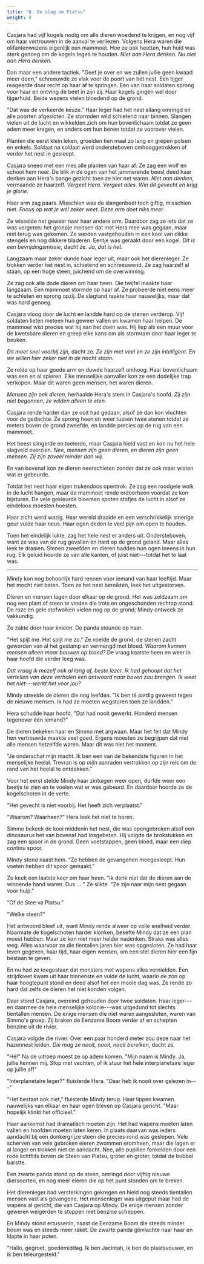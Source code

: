 ```yaml
---
title: "8. De slag om Platsu"
weight: 8
---
```


Casjara had vijf kogels nodig om alle dieren woedend te krijgen, en nog vijf om haar vertrouwen in de aanval te verliezen. Volgens Hera waren die olifantenwezens eigenlijk een mammoet. Hoe ze ook heetten, hun huid was sterk genoeg om de kogels tegen te houden. _Niet aan Hera denken. Nu niet aan Hera denken._

Dan maar een andere tactiek. "Geef je over en we zullen jullie geen kwaad meer doen," schreeuwde ze vlak voor de poort van het nest. Een tijger reageerde door recht op haar af te springen. Een van haar soldaten sprong voor haar en ontving de beet in zijn zij. Haar kogels gingen wel door tijgerhuid. Beide wezens vielen bloedend op de grond.

"Dat was de verkeerde keuze." Haar leger had het nest allang omringd en alle poorten afgesloten. Ze stormden wild schietend naar binnen. Slangen vielen uit de lucht en wikkelden zich om hun bovenlichaam totdat ze geen adem meer kregen, en anders om hun benen totdat ze voorover vielen.

Planten die eerst klein leken, groeiden tien maal zo lang en grepen polsen en enkels. Soldaat na soldaat werd ondersteboven omhooggetrokken of verder het nest in gesleept. 

Casjara sneed met een mes alle planten van haar af. Ze zag een wolf en schoot hem neer. De blik in de ogen van het jammerende beest deed haar denken aan Hera's bange gezicht toen ze hier net waren. _Niet aan denken,_ vermaande ze haarzelf. _Vergeet Hera. Vergeet alles. Win dit gevecht en krijg je glorie._

Haar arm zag paars. Misschien was de slangenbeet toch giftig, misschien niet. _Focus op wat je wél zeker weet. Deze arm doet niks meer._

Ze wisselde het geweer naar haar andere arm. Daardoor zag ze iets dat ze was vergeten: het groepje mensen dat met Hera mee was gegaan, maar niet terug was gekomen. Ze werden vastgehouden in een kooi van dikke stengels en nog dikkere bladeren. Eentje was geraakt door een kogel. _Dit is een bevrijdingsmissie,_ dacht ze. _Ja, dat is het._

Langzaam maar zeker dunde haar leger uit, maar ook het dierenleger. Ze trokken verder het nest in, schietend en schreeuwend. Ze zag haarzelf al staan, op een hoge steen, juichend om de overwinning.

Ze zag ook alle dode dieren om haar heen. Die twijfel maakte haar langzaam. Een mammoet stormde op haar af. Ze probeerde niet eens meer te schieten en sprong opzij. De slagtand raakte haar nauwelijks, maar dat was hard genoeg.

Casjara vloog door de lucht en landde hard op de stenen verderop. Vijf soldaten lieten meteen hun geweer vallen en kwamen haar helpen. De mammoet wist precies wat hij aan het doen was. Hij liep als een muur voor de kwetsbare dieren en greep elke kans om als stormram door haar leger te beuken.

_Dit moet snel voorbij zijn,_ dacht ze. _Ze zijn met veel en ze zijn intelligent. En we willen hier zeker niet in de nacht staan._

Ze rolde op haar goede arm en duwde haarzelf omhoog. Haar bovenlichaam was een en al spieren. Elke menselijke aanvaller kon ze een dodelijke trap verkopen. Maar dit waren geen mensen, het waren dieren.

_Mensen zijn ook dieren,_ herhaalde Hera's stem in Casjara's hoofd. _Zij zijn niet begonnen, ze wilden alleen te eten._

Casjara rende harder dan ze ooit had gedaan, alsof ze dan kon vluchten voor de gedachte. Ze sprong heen en weer tussen twee stenen totdat ze meters boven de grond zweefde, en landde precies op de rug van een mammoet.

Het beest slingerde en toeterde, maar Casjara hield vast en kon nu het hele slagveld overzien. _Nee, mensen zijn geen dieren, en dieren zijn geen mensen. Zij zijn zoveel minder dan wij._ 

En van bovenaf kon ze dieren neerschieten zonder dat ze ook maar wisten wat er gebeurde.

Totdat het nest haar eigen trukendoos opentrok. Ze zag een roodgele wolk in de lucht hangen, maar de mammoet rende erdoorheen voordat ze kon bijsturen. De vele gekleurde bloemen spoten stofjes de lucht in alsof ze eindeloos moesten hoesten.

Haar zicht werd wazig. Haar wereld draaide en een verschrikkelijk smerige geur vulde haar neus. Haar ogen deden te veel pijn om open te houden.

Toen het eindelijk lukte, zag het hele nest er anders uit. Ondersteboven, want ze was van de rug gevallen en hard op de grond geland. Maar alles leek te draaien. Stenen zweefden en dieren hadden hun ogen ineens in hun rug. Elk geluid hoorde ze van alle kanten, of juist niet---totdat het te laat was.

___

Mindy kon nog behoorlijk hard rennen voor iemand van haar leeftijd. Maar het mocht niet baten. Toen ze het nest bereikten, leek het uitgestorven. 

Dieren en mensen lagen door elkaar op de grond. Het was zeldzaam om nog een plant of steen te vinden die trots en ongeschonden rechtop stond. De roze en gele stofwolken vielen nog op de grond; Mindy ontweek ze vakkundig. 

Ze zakte door haar knieën. De panda steunde op haar.

"Het spijt me. Het spijt me zo." Ze voelde de grond, de stenen zacht geworden van al het gestamp en vermengd met bloed. _Waarom kunnen mensen alleen maar bouwen op bloed?_ De vraag kaatste heen en weer in haar hoofd die verder leeg was.

_Dat vraag ik mezelf ook al lang af, beste lezer. Ik had gehoopt dat het vertellen van deze verhalen een antwoord naar boven zou brengen. Ik weet het niet---werkt het voor jou?_

Mindy streelde de dieren die nog leefden. "Ik ben té aardig geweest tegen de nieuwe mensen. Ik had ze moeten wegsturen toen ze landden."

Hera schudde haar hoofd. "Dat had nooit gewerkt. Honderd mensen tegenover één iemand?"

De dieren bekeken haar en Simmo met argwaan. Maar het feit dat Mindy hen vertrouwde maakte veel goed. Ergens moesten ze begrijpen dat niet alle mensen hetzelfde waren. Maar dit was niet het moment.

"Je onderschat mijn macht. Ik ben een van de bekendste figuren in het menselijke heelal. Trevran is op _mijn_ aanraden vertrokken op zijn reis om de rand van het heelal te ontdekken."

Voor het eerst stelde Mindy haar zintuigen weer open, durfde weer een beetje te zien en te voelen wat er was gebeurd. En daardoor hoorde ze de kogelschoten in de verte.

"Het gevecht is niet voorbij. Het heeft zich verplaatst."

"Waarom? Waarheen?" Hera leek het niet te horen. 

Simmo bekeek de kooi middenin het nest, die was opengebroken alsof een dinosaurus het van bovenaf had losgebeten. Hij volgde de brokstukken en zag een spoor in de grond. Geen voetstappen, geen bloed, maar een diep continu spoor.

Mindy stond naast hem. "Ze hebben de gevangenen meegesleept. Hun voeten hebben dit spoor gemaakt."

Ze keek een laatste keer om haar heen. "Ik denk niet dat de dieren aan de winnende hand waren. Dus ... " Ze slikte. "Ze zijn naar mijn nest gegaan voor hulp."

"Of de Stee va Platsu."

"Welke steen?" 

Het antwoord bleef uit, want Mindy rende alweer op volle snelheid verder. Naarmate de kogelschoten harder klonken, besefte Mindy dat ze een plan moest hebben. Maar ze kon niet meer helder nadenken. Straks was alles weg. Alles waarvoor ze die tientallen jaren hier was opgesloten. Ze had haar leven gegeven, haar tijd, haar eigen wensen, om een stel dieren hier een fijn bestaan te geven. 

En nu had ze toegestaan dat monsters met wapens alles vernielden. Een strijdkreet kwam uit haar binnenste en vulde de lucht, waarin de zon op haar hoogtepunt stond en deed alsof het een mooie dag was. Ze rende zo hard dat zelfs de dieren het niet konden volgen. 

Daar stond Casjara, overeind gehouden door twee soldaten. Haar leger---en daarmee de hele menselijke kolonie---was uitgedund tot slechts tientallen mensen. De enige mensen die niet waren aangesloten, waren van Simmo's groep. Zij braken de Eenzame Boom verder af en schepten benzine uit de rivier.

Casjara volgde die rivier. Over een paar honderd meter zou deze naar het hazennest leiden. _Die mag ze nooit, nooit, nooit bereiken,_ dacht ze.

"Hé!" Na de uitroep moest ze op adem komen. "Mijn naam is Mindy. Ja, jullie kennen mij. Stop met vechten, of ik stuur het hele interplanetaire leger op jullie af!"

"Interplanetaire leger?" fluisterde Hera. "Daar heb ik nooit over gelezen in---"

"Het bestaat ook niet," fluisterde Mindy terug. Haar lippen kwamen nauwelijks van elkaar en haar ogen bleven op Casjara gericht. "Maar hopelijk klinkt het officieel."

Haar aankomst had dramatisch moeten zijn. Het had wapens moeten laten vallen en hoofden moeten laten keren. In plaats daarvan was ieders aandacht bij een donkergrijze steen die precies rond was geslepen. Vele scherven van vele gebroken eieren zwommen eromheen, maar die lagen er al langer en trokken niet de aandacht. Nee, alle pupillen fonkelden door een rode lichtflits boven de Steen van Platsu, groter en groter, totdat de bubbel barstte.

Een zwarte panda stond op de steen, omringd door vijftig nieuwe diersoorten, en nog meer eieren die op het punt stonden om te breken.

Het dierenleger had versterkingen gekregen en hield nog steeds tientallen mensen vast als gevangene. Het mensenleger was uitgeput maar had de wapens al gericht, die van Casjara op Mindy. De enige mensen zonder geweren weigerden te stoppen met benzine scheppen. 

En Mindy stond ertussenin, naast de Eenzame Boom die steeds minder boom was en steeds meer raket. De zwarte panda glimlachte naar haar en klapte in haar poten.

"Hallo, gegroet, goedemiddag. Ik ben Jacintah, ik ben de plaatsvouwer, en ik ben teleurgesteld."